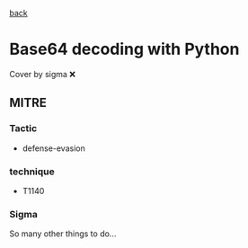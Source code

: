[back](../index.md)
# Base64 decoding with Python
Cover by sigma :x: 

## MITRE
### Tactic
  - defense-evasion

### technique
  - T1140

### Sigma

 So many other things to do...